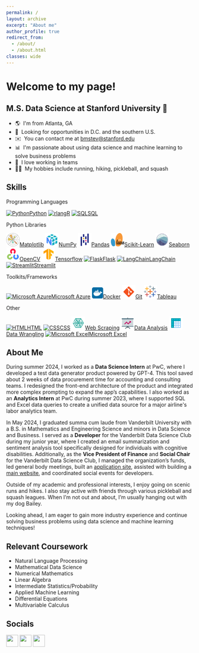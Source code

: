 ```yaml
---
permalink: /
layout: archive
excerpt: "About me"
author_profile: true
redirect_from: 
  - /about/
  - /about.html
classes: wide
---
```


<h1>Welcome to my page!</h1>

M.S. Data Science at Stanford University 🌲
--------------------------------------------------------

* 🌎  I'm from Atlanta, GA
* 📍  Looking for opportunities in D.C. and the southern U.S.
* ✉️  You can contact me at [bmstev@stanford.edu](mailto:bmstev@stanford.edu)
* 📊  I'm passionate about using data science and machine learning to solve business problems
* 🤝  I love working in teams
* 🏃‍♀️  My hobbies include running, hiking, pickleball, and squash


## Skills

Programming Languages
<p align="left">
<a href="https://www.python.org/" target="_blank" rel="noreferrer"><img src="https://raw.githubusercontent.com/danielcranney/readme-generator/main/public/icons/skills/python-colored.svg" width="36" height="36" alt="Python" />Python</a>
<a href="https://www.r-project.org/" target="_blank" rel="noreferrer"><img src="https://raw.githubusercontent.com/danielcranney/readme-generator/main/public/icons/skills/rlang-colored.svg" width="36" height="36" alt="rlang" />R</a>
<a href="" target="_blank" rel="noreferrer"><img src="https://symbols.getvecta.com/stencil_28/61_sql-database-generic.90b41636a8.png" width="36" height="36" alt="SQL" />SQL</a>
</p>

Python Libraries
<p align="left">
<a href="https://matplotlib.org" target="_blank" rel="noreferrer"><img src="https://raw.githubusercontent.com/krakshak/krakshak/main/icons/Matplotlib_icon.svg.png" width="36" height="36" alt="Matplotlib" />Matplotlib</a>
<a href="https://numpy.org" target="_blank" rel="noreferrer"><img src="https://raw.githubusercontent.com/krakshak/krakshak/main/icons/icons8-numpy.svg" width="36" height="36" alt="NumPy" />NumPy</a>
<a href="https://pandas.pydata.org" target="_blank" rel="noreferrer"><img src="https://raw.githubusercontent.com/krakshak/krakshak/main/icons/icons8-pandas.svg" width="36" height="36" alt="Pandas" />Pandas</a>
<a href="https://scikit-learn.org/stable/" target="_blank" rel="noreferrer"><img src="https://raw.githubusercontent.com/krakshak/krakshak/main/icons/scikit-learn-seeklogo.com.svg" width="36" height="36" alt="Scikit-Learn" />Scikit-Learn</a>
<a href="https://seaborn.pydata.org" target="_blank" rel="noreferrer"><img src="https://raw.githubusercontent.com/krakshak/krakshak/main/icons/seaborn.svg" width="36" height="36" alt="Seaborn" />Seaborn</a>
<a href="https://opencv.org/g" target="_blank" rel="noreferrer"><img src="https://raw.githubusercontent.com/krakshak/krakshak/main/icons/icons8-opencv.svg" width="36" height="36" alt="OpenCV" />OpenCV</a>
<a href="https://www.tensorflow.org" target="_blank" rel="noreferrer"><img src="https://raw.githubusercontent.com/krakshak/krakshak/main/icons/icons8-tensorflow.svg" width="36" height="36" alt="Tensorflow" />Tensorflow</a>
<a href="https://flask.palletsprojects.com/en/3.0.x/" target="_blank" rel="noreferrer"><img src="https://cdn.buttercms.com/w8lc0UqsQCnPG0Ax6aiM" width="30" height="30" alt="Flask" />Flask</a>
<a href="https://www.langchain.com/" target="_blank" rel="noreferrer"><img src="https://api.nuget.org/v3-flatcontainer/langchain.databases.chroma/0.12.3-dev.71/icon" width="36" height="36" alt="LangChain" />LangChain</a>
<a href="https://streamlit.io/" target="_blank" rel="noreferrer"><img src="https://yt3.googleusercontent.com/ytc/AIdro_m3Dbjaq8CDkal5bP6rJ-IRDj2JTH5OlWM9-HAAWbeym0I=s900-c-k-c0x00ffffff-no-rj" width="36" height="36" alt="Streamlit" />Streamlit</a>
</p>

Toolkits/Frameworks
<p align="left">
<a href="https://azure.microsoft.com/en-us" target="_blank" rel="noreferrer"><img src="https://upload.wikimedia.org/wikipedia/commons/thumb/f/fa/Microsoft_Azure.svg/1200px-Microsoft_Azure.svg.png" width="30" height="30" alt="Microsoft Azure" />Microsoft Azure</a>
<a href="https://www.docker.com" target="_blank" rel="noreferrer"><img src="https://raw.githubusercontent.com/krakshak/krakshak/main/icons/docker-tile.svg" width="30" height="30" alt="Docker" />Docker</a>
<a href="https://git-scm.com" target="_blank" rel="noreferrer"><img src="https://raw.githubusercontent.com/krakshak/krakshak/main/icons/icons8-git.svg" width="36" height="36" alt="Git" />Git</a>
<a href="https://www.tableau.com" target="_blank" rel="noreferrer"><img src="https://raw.githubusercontent.com/krakshak/krakshak/main/icons/icons8-tableau-software.svg" width="36" height="36" alt="Tableau" />Tableau</a>
</p>

Other
<p align="left">
<a href="" target="_blank" rel="noreferrer"><img src="https://upload.wikimedia.org/wikipedia/commons/6/61/HTML5_logo_and_wordmark.svg" width="34" height="34" alt="HTML" />HTML</a>
<a href="" target="_blank" rel="noreferrer"><img src="https://upload.wikimedia.org/wikipedia/commons/d/d5/CSS3_logo_and_wordmark.svg" width="24" height="24" alt="CSS" />CSS</a>
<a href="" target="_blank" rel="noreferrer"><img src="https://raw.githubusercontent.com/krakshak/krakshak/main/icons/icons8-web-scraper.svg" width="36" height="36" alt="Web Scraping" />Web Scraping</a>
<a href="" target="_blank" rel="noreferrer"><img src="https://raw.githubusercontent.com/krakshak/krakshak/main/icons/icons8-statistics-96.png" width="36" height="36" alt="Data Analysis" />Data Analysis</a>
<a href="" target="_blank" rel="noreferrer"><img src="https://raw.githubusercontent.com/krakshak/krakshak/main/icons/data wragling.png" width="36" height="36" alt="Data Wrangling" />Data Wrangling</a>
<a href="https://www.microsoft.com/en-us/microsoft-365/excel" target="_blank" rel="noreferrer"><img src="https://1000logos.net/wp-content/uploads/2020/08/Microsoft-Excel-Logo.jpg" width="36" height="36" alt="Microsoft Excel" />Microsoft Excel</a>
</p>


## About Me

During summer 2024, I worked as a <b>Data Science Intern</b> at PwC, where I developed a test data generator product powered by GPT-4. This tool saved about 2 weeks of data procurement time for accounting and consulting teams. I redesigned the front-end architecture of the product and integrated more complex prompting to expand the app’s capabilities. I also worked as an <b>Analytics Intern</b> at PwC during summer 2023, where I supported SQL and Excel data queries to create a unified data source for a major airline's labor analytics team.

In May 2024, I graduated summa cum laude from Vanderbilt University with a B.S. in Mathematics and Engineering Science and minors in Data Science and Business. I served as a <b>Developer</b> for the Vanderbilt Data Science Club during my junior year, where I created an email summarization and sentiment analysis tool specifically designed for individuals with cognitive disabilities. Additionally, as the <b>Vice President of Finance</b> and <b>Social Chair</b> for the Vanderbilt Data Science Club, I managed the organization’s funds, led general body meetings, built an <a href="https://vandydatascience-internal.github.io/" target="_blank" rel="noopener noreferrer">application site</a>, assisted with building a <a href="https://vandy-data-science.netlify.app/" target="_blank" rel="noopener noreferrer">main website</a>, and coordinated social events for developers.

Outside of my academic and professional interests, I enjoy going on scenic runs and hikes. I also stay active with friends through various pickleball and squash leagues. When I’m not out and about, I’m usually hanging out with my dog Bailey.

Looking ahead, I am eager to gain more industry experience and continue solving business problems using data science and machine learning techniques!


## Relevant Coursework

* Natural Language Processing
* Mathematical Data Science
* Numerical Mathematics
* Linear Algebra
* Intermediate Statistics/Probability
* Applied Machine Learning
* Differential Equations
* Multivariable Calculus


## Socials

<p align="left"> <a href="https://github.com/brookemstevens/brooke-stevens-portfolio" target="_blank" rel="noreferrer"><img src="https://raw.githubusercontent.com/danielcranney/readme-generator/main/public/icons/socials/github.svg" width="32" height="32" /></a> 
<a href="https://www.linkedin.com/in/brookemstevens" target="_blank" rel="noreferrer"><img src="https://raw.githubusercontent.com/danielcranney/readme-generator/main/public/icons/socials/linkedin.svg" width="32" height="32" /></a>
<a href="http://www.instagram.com/brooke.stevens" target="_blank" rel="noreferrer"><img src="https://raw.githubusercontent.com/danielcranney/readme-generator/main/public/icons/socials/instagram.svg" width="32" height="32" /></a></p>
